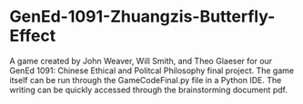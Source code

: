# GenEd-1091-Zhuangzis-Butterfly-Effect
A game created by John Weaver, Will Smith, and Theo Glaeser for our GenEd 1091: Chinese Ethical and Politcal Philosophy final project. The game itself can be run through the GameCodeFinal.py file in a Python IDE. The writing can be quickly accessed through the brainstorming document pdf.
